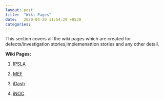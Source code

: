 ```yaml
---
layout: post
title:  "Wiki Pages"
date:   2020-04-20 11:54:29 +0530
categories: 
---
```


This section covers all the wiki pages which are created for defects/investigation stories,implemenattion stories and any other detail.


**Wiki Pages:**

1. [IPSLA](/SolutionDesigner/IPSLA/ipsla/)
    
2. [MEF](https://www.google.com)
    
3. [iDash](https://www.google.com)
    
4. [iNOC](https://www.google.com)
    
    